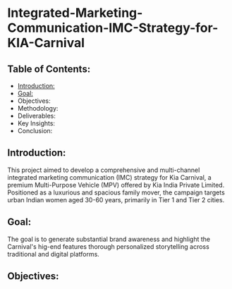 # Integrated-Marketing-Communication-IMC-Strategy-for-KIA-Carnival

## Table of Contents:
- [Introduction:](#Introduction)
- [Goal:](#Goal)
- Objectives:
- Methodology:
- Deliverables:
- Key Insights:
- Conclusion:

## Introduction:
This project aimed to develop a comprehensive and multi-channel integrated marketing communication (IMC) strategy for Kia Carnival, a premium Multi-Purpose Vehicle (MPV) offered by Kia India Private Limited. Positioned as a luxurious and spacious family mover, the campaign targets urban Indian women aged 30-60 years, primarily in Tier 1 and Tier 2 cities. 

## Goal:
The goal is to generate substantial brand awareness and highlight the Carnival's hig-end features thorough personalized storytelling across traditional and digital platforms.

## Objectives:
